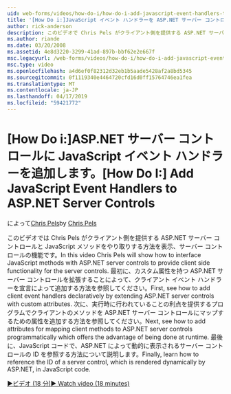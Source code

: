 ```yaml
---
uid: web-forms/videos/how-do-i/how-do-i-add-javascript-event-handlers-to-aspnet-server-controls
title: '[How Do i:]JavaScript イベント ハンドラーを ASP.NET サーバー コントロールに追加します |。Microsoft Docs'
author: rick-anderson
description: このビデオで Chris Pels がクライアント側を提供する ASP.NET サーバー コントロールと JavaScript メソッドをやり取りする方法を紹介サーバー contr. 機能.
ms.author: riande
ms.date: 03/20/2008
ms.assetid: 4e8d3220-3299-41ad-897b-bbf62e2e667f
msc.legacyurl: /web-forms/videos/how-do-i/how-do-i-add-javascript-event-handlers-to-aspnet-server-controls
msc.type: video
ms.openlocfilehash: a4d6ef0f82312d32eb1b5aade5428af2a8bd5345
ms.sourcegitcommit: 0f1119340e4464720cfd16d0ff15764746ea1fea
ms.translationtype: MT
ms.contentlocale: ja-JP
ms.lasthandoff: 04/17/2019
ms.locfileid: "59421772"
---
```

# <a name="how-do-i-add-javascript-event-handlers-to-aspnet-server-controls"></a><span data-ttu-id="25242-103">[How Do i:]ASP.NET サーバー コントロールに JavaScript イベント ハンドラーを追加します。</span><span class="sxs-lookup"><span data-stu-id="25242-103">[How Do I:] Add JavaScript Event Handlers to ASP.NET Server Controls</span></span>

<span data-ttu-id="25242-104">によって[Chris Pels](https://twitter.com/chrispels)</span><span class="sxs-lookup"><span data-stu-id="25242-104">by [Chris Pels](https://twitter.com/chrispels)</span></span>

<span data-ttu-id="25242-105">このビデオでは Chris Pels がクライアント側を提供する ASP.NET サーバー コントロールと JavaScript メソッドをやり取りする方法を表示、サーバー コントロールの機能です。</span><span class="sxs-lookup"><span data-stu-id="25242-105">In this video Chris Pels will show how to interface JavaScript methods with ASP.NET server controls to provide client side functionality for the server controls.</span></span> <span data-ttu-id="25242-106">最初に、カスタム属性を持つ ASP.NET サーバー コントロールを拡張することによって、クライアント イベント ハンドラーを宣言によって追加する方法を参照してください。</span><span class="sxs-lookup"><span data-stu-id="25242-106">First, see how to add client event handlers declaratively by extending ASP.NET server controls with custom attributes.</span></span> <span data-ttu-id="25242-107">次に、実行時に行われていることの利点を提供するプログラムでクライアントのメソッドを ASP.NET サーバー コントロールにマップするための属性を追加する方法を参照してください。</span><span class="sxs-lookup"><span data-stu-id="25242-107">Next, see how to add attributes for mapping client methods to ASP.NET server controls programmatically which offers the advantage of being done at runtime.</span></span> <span data-ttu-id="25242-108">最後に、JavaScript コードで、ASP.NET によって動的に表示されるサーバー コントロールの ID を参照する方法について説明します。</span><span class="sxs-lookup"><span data-stu-id="25242-108">Finally, learn how to reference the ID of a server control, which is rendered dynamically by ASP.NET, in JavaScript code.</span></span>

[<span data-ttu-id="25242-109">&#9654;ビデオ (18 分)</span><span class="sxs-lookup"><span data-stu-id="25242-109">&#9654; Watch video (18 minutes)</span></span>](https://channel9.msdn.com/Blogs/ASP-NET-Site-Videos/how-do-i-add-javascript-event-handlers-to-aspnet-server-controls)

